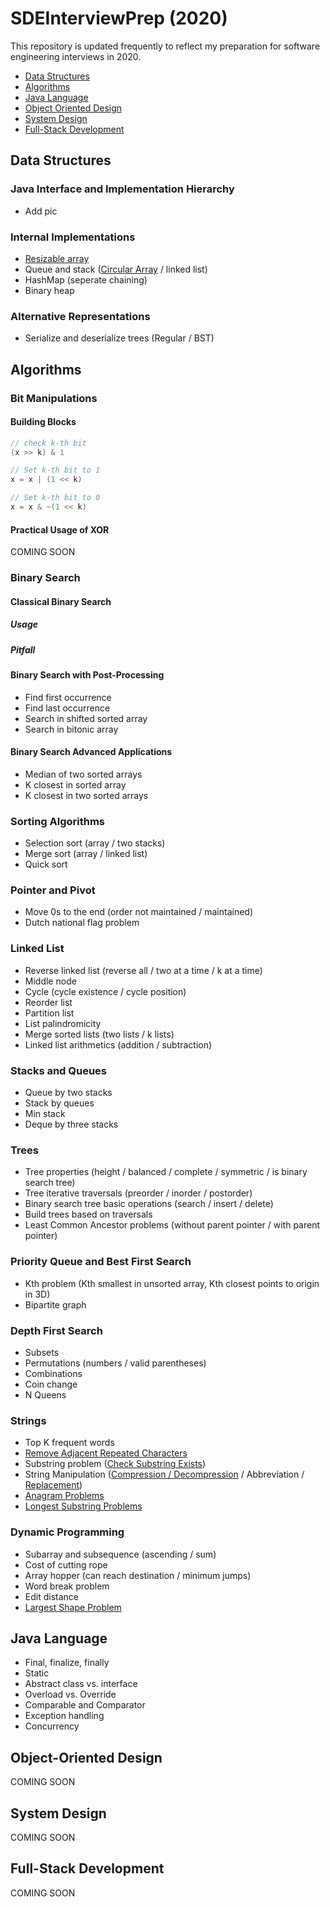 # SDEInterviewPrep (2020)
This repository is updated frequently to reflect my preparation for software engineering interviews in 2020. 

* [Data Structures](#dataStructures)
* [Algorithms](#algo)
* [Java Language](#java)
* [Object Oriented Design](#ood)
* [System Design](#system)
* [Full-Stack Development](#fullStack)

<a name="dataStructures"></a>
## Data Structures
### Java Interface and Implementation Hierarchy 
* Add pic
### Internal Implementations
* [Resizable array](../master/algocode/src/implementation/ArrayList.java)
* Queue and stack ([Circular Array](../master/algocode/src/implementation/ArrayDeque.java) / linked list)
* HashMap (seperate chaining)
* Binary heap 

### Alternative Representations
* Serialize and deserialize trees (Regular / BST)

<a name="algo"></a>
## Algorithms
### Bit Manipulations
#### Building Blocks
```Java
// check k-th bit
(x >> k) & 1

// Set k-th bit to 1
x = x | (1 << k)

// Set k-th bit to 0
x = x & ~(1 << k)
```
#### Practical Usage of XOR
COMING SOON

### Binary Search
#### Classical Binary Search
##### Usage
##### Pitfall

#### Binary Search with Post-Processing
* Find first occurrence
* Find last occurrence 
* Search in shifted sorted array
* Search in bitonic array

#### Binary Search Advanced Applications
* Median of two sorted arrays
* K closest in sorted array
* K closest in two sorted arrays

### Sorting Algorithms
* Selection sort (array / two stacks)
* Merge sort (array / linked list)
* Quick sort

### Pointer and Pivot
* Move 0s to the end (order not maintained / maintained)
* Dutch national flag problem

### Linked List
* Reverse linked list (reverse all / two at a time / k at a time)
* Middle node
* Cycle (cycle existence / cycle position)
* Reorder list
* Partition list
* List palindromicity 
* Merge sorted lists (two lists / k lists)
* Linked list arithmetics (addition / subtraction)

### Stacks and Queues
* Queue by two stacks
* Stack by queues
* Min stack
* Deque by three stacks

### Trees 
* Tree properties (height / balanced / complete / symmetric / is binary search tree)
* Tree iterative traversals (preorder / inorder / postorder)
* Binary search tree basic operations (search / insert / delete)
* Build trees based on traversals
* Least Common Ancestor problems (without parent pointer / with parent pointer)

### Priority Queue and Best First Search
* Kth problem (Kth smallest in unsorted array, Kth closest points to origin in 3D)
* Bipartite graph

### Depth First Search
* Subsets
* Permutations (numbers / valid parentheses)
* Combinations
* Coin change
* N Queens

### Strings
* Top K frequent words
* [Remove Adjacent Repeated Characters](../master/algocode/src/algo/RemoveAdjacentRepeatedCharacters.java)
* Substring problem ([Check Substring Exists](../master/algocode/src/algo/StrStr.java))
* String Manipulation ([Compression / Decompression](../master/algocode/src/algo/StringCompressDecompress.java) / Abbreviation / [Replacement](../master/algocode/src/algo/StringReplace.java))
* [Anagram Problems](../master/algocode/src/algo/Anagrams.java)
* [Longest Substring Problems](../master/algocode/src/algo/LongestSubstring.java)

### Dynamic Programming
* Subarray and subsequence (ascending / sum)
* Cost of cutting rope
* Array hopper (can reach destination / minimum jumps)
* Word break problem
* Edit distance
* [Largest Shape Problem](../master/algocode/src/algo/LargestShape.java)

<a name="java"></a>
## Java Language
* Final, finalize, finally
* Static
* Abstract class vs. interface
* Overload vs. Override
* Comparable and Comparator
* Exception handling
* Concurrency

<a name="ood"></a>
## Object-Oriented Design
COMING SOON

<a name="system"></a>
## System Design
COMING SOON

<a name="fullStack"></a>
## Full-Stack Development
COMING SOON
